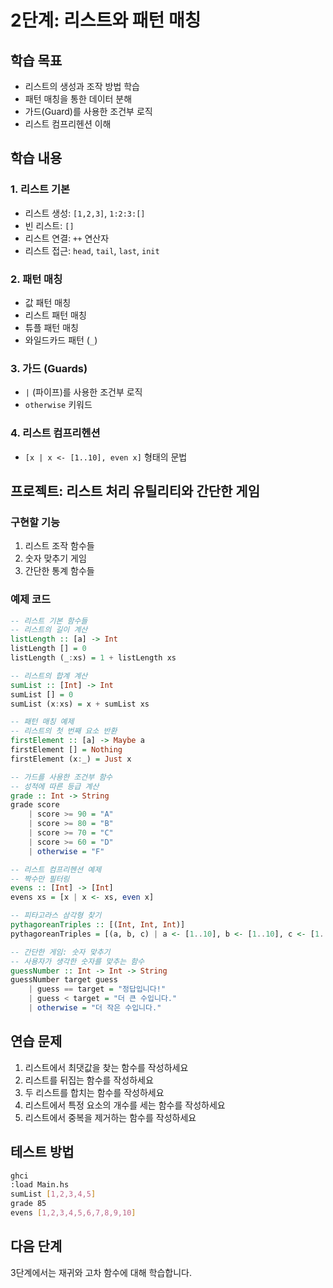 # 2단계: 리스트와 패턴 매칭

## 학습 목표
- 리스트의 생성과 조작 방법 학습
- 패턴 매칭을 통한 데이터 분해
- 가드(Guard)를 사용한 조건부 로직
- 리스트 컴프리헨션 이해

## 학습 내용

### 1. 리스트 기본
- 리스트 생성: `[1,2,3]`, `1:2:3:[]`
- 빈 리스트: `[]`
- 리스트 연결: `++` 연산자
- 리스트 접근: `head`, `tail`, `last`, `init`

### 2. 패턴 매칭
- 값 패턴 매칭
- 리스트 패턴 매칭
- 튜플 패턴 매칭
- 와일드카드 패턴 (`_`)

### 3. 가드 (Guards)
- `|` (파이프)를 사용한 조건부 로직
- `otherwise` 키워드

### 4. 리스트 컴프리헨션
- `[x | x <- [1..10], even x]` 형태의 문법

## 프로젝트: 리스트 처리 유틸리티와 간단한 게임

### 구현할 기능
1. 리스트 조작 함수들
2. 숫자 맞추기 게임
3. 간단한 통계 함수들

### 예제 코드
```haskell
-- 리스트 기본 함수들
-- 리스트의 길이 계산
listLength :: [a] -> Int
listLength [] = 0
listLength (_:xs) = 1 + listLength xs

-- 리스트의 합계 계산
sumList :: [Int] -> Int
sumList [] = 0
sumList (x:xs) = x + sumList xs

-- 패턴 매칭 예제
-- 리스트의 첫 번째 요소 반환
firstElement :: [a] -> Maybe a
firstElement [] = Nothing
firstElement (x:_) = Just x

-- 가드를 사용한 조건부 함수
-- 성적에 따른 등급 계산
grade :: Int -> String
grade score
    | score >= 90 = "A"
    | score >= 80 = "B"
    | score >= 70 = "C"
    | score >= 60 = "D"
    | otherwise = "F"

-- 리스트 컴프리헨션 예제
-- 짝수만 필터링
evens :: [Int] -> [Int]
evens xs = [x | x <- xs, even x]

-- 피타고라스 삼각형 찾기
pythagoreanTriples :: [(Int, Int, Int)]
pythagoreanTriples = [(a, b, c) | a <- [1..10], b <- [1..10], c <- [1..10], a^2 + b^2 == c^2]

-- 간단한 게임: 숫자 맞추기
-- 사용자가 생각한 숫자를 맞추는 함수
guessNumber :: Int -> Int -> String
guessNumber target guess
    | guess == target = "정답입니다!"
    | guess < target = "더 큰 수입니다."
    | otherwise = "더 작은 수입니다."
```

## 연습 문제
1. 리스트에서 최댓값을 찾는 함수를 작성하세요
2. 리스트를 뒤집는 함수를 작성하세요
3. 두 리스트를 합치는 함수를 작성하세요
4. 리스트에서 특정 요소의 개수를 세는 함수를 작성하세요
5. 리스트에서 중복을 제거하는 함수를 작성하세요

## 테스트 방법
```bash
ghci
:load Main.hs
sumList [1,2,3,4,5]
grade 85
evens [1,2,3,4,5,6,7,8,9,10]
```

## 다음 단계
3단계에서는 재귀와 고차 함수에 대해 학습합니다.
